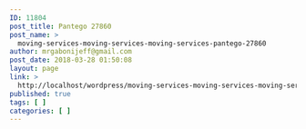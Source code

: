 ```yaml
---
ID: 11804
post_title: Pantego 27860
post_name: >
  moving-services-moving-services-moving-services-pantego-27860
author: mrgabonijeff@gmail.com
post_date: 2018-03-28 01:50:08
layout: page
link: >
  http://localhost/wordpress/moving-services-moving-services-moving-services-pantego-27860/
published: true
tags: [ ]
categories: [ ]
---
```

